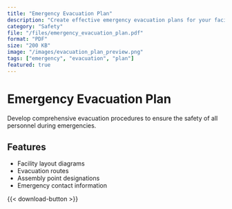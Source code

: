 ```yaml
---
title: "Emergency Evacuation Plan"
description: "Create effective emergency evacuation plans for your facility."
category: "Safety"
file: "/files/emergency_evacuation_plan.pdf"
format: "PDF"
size: "200 KB"
image: "/images/evacuation_plan_preview.png"
tags: ["emergency", "evacuation", "plan"]
featured: true
---
```


# Emergency Evacuation Plan

Develop comprehensive evacuation procedures to ensure the safety of all personnel during emergencies.

## Features
- Facility layout diagrams
- Evacuation routes
- Assembly point designations
- Emergency contact information

{{< download-button >}}